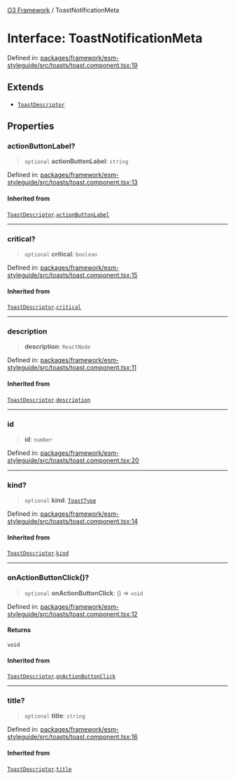 [O3 Framework](../API.md) / ToastNotificationMeta

# Interface: ToastNotificationMeta

Defined in: [packages/framework/esm-styleguide/src/toasts/toast.component.tsx:19](https://github.com/openmrs/openmrs-esm-core/blob/main/packages/framework/esm-styleguide/src/toasts/toast.component.tsx#L19)

## Extends

- [`ToastDescriptor`](ToastDescriptor.md)

## Properties

### actionButtonLabel?

> `optional` **actionButtonLabel**: `string`

Defined in: [packages/framework/esm-styleguide/src/toasts/toast.component.tsx:13](https://github.com/openmrs/openmrs-esm-core/blob/main/packages/framework/esm-styleguide/src/toasts/toast.component.tsx#L13)

#### Inherited from

[`ToastDescriptor`](ToastDescriptor.md).[`actionButtonLabel`](ToastDescriptor.md#actionbuttonlabel)

***

### critical?

> `optional` **critical**: `boolean`

Defined in: [packages/framework/esm-styleguide/src/toasts/toast.component.tsx:15](https://github.com/openmrs/openmrs-esm-core/blob/main/packages/framework/esm-styleguide/src/toasts/toast.component.tsx#L15)

#### Inherited from

[`ToastDescriptor`](ToastDescriptor.md).[`critical`](ToastDescriptor.md#critical)

***

### description

> **description**: `ReactNode`

Defined in: [packages/framework/esm-styleguide/src/toasts/toast.component.tsx:11](https://github.com/openmrs/openmrs-esm-core/blob/main/packages/framework/esm-styleguide/src/toasts/toast.component.tsx#L11)

#### Inherited from

[`ToastDescriptor`](ToastDescriptor.md).[`description`](ToastDescriptor.md#description)

***

### id

> **id**: `number`

Defined in: [packages/framework/esm-styleguide/src/toasts/toast.component.tsx:20](https://github.com/openmrs/openmrs-esm-core/blob/main/packages/framework/esm-styleguide/src/toasts/toast.component.tsx#L20)

***

### kind?

> `optional` **kind**: [`ToastType`](../type-aliases/ToastType.md)

Defined in: [packages/framework/esm-styleguide/src/toasts/toast.component.tsx:14](https://github.com/openmrs/openmrs-esm-core/blob/main/packages/framework/esm-styleguide/src/toasts/toast.component.tsx#L14)

#### Inherited from

[`ToastDescriptor`](ToastDescriptor.md).[`kind`](ToastDescriptor.md#kind)

***

### onActionButtonClick()?

> `optional` **onActionButtonClick**: () => `void`

Defined in: [packages/framework/esm-styleguide/src/toasts/toast.component.tsx:12](https://github.com/openmrs/openmrs-esm-core/blob/main/packages/framework/esm-styleguide/src/toasts/toast.component.tsx#L12)

#### Returns

`void`

#### Inherited from

[`ToastDescriptor`](ToastDescriptor.md).[`onActionButtonClick`](ToastDescriptor.md#onactionbuttonclick)

***

### title?

> `optional` **title**: `string`

Defined in: [packages/framework/esm-styleguide/src/toasts/toast.component.tsx:16](https://github.com/openmrs/openmrs-esm-core/blob/main/packages/framework/esm-styleguide/src/toasts/toast.component.tsx#L16)

#### Inherited from

[`ToastDescriptor`](ToastDescriptor.md).[`title`](ToastDescriptor.md#title)
